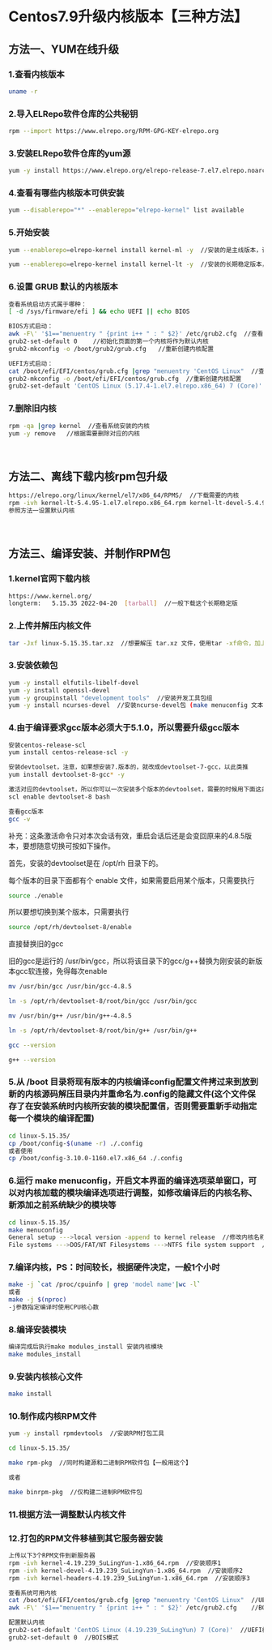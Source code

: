 # Centos7.9升级内核版本【三种方法】

## 方法一、YUM在线升级

### 1.查看内核版本

```sh
uname -r
```

### 2.导入ELRepo软件仓库的公共秘钥

```sh
rpm --import https://www.elrepo.org/RPM-GPG-KEY-elrepo.org
```

### 3.安装ELRepo软件仓库的yum源

```sh
yum -y install https://www.elrepo.org/elrepo-release-7.el7.elrepo.noarch.rpm
```

### 4.查看有哪些内核版本可供安装

```sh
yum --disablerepo="*" --enablerepo="elrepo-kernel" list available
```

### 5.开始安装

```sh
yum --enablerepo=elrepo-kernel install kernel-ml -y  //安装的是主线版本，该版本比较激进，慎重选择。

yum --enablerepo=elrepo-kernel install kernel-lt -y  //安装的长期稳定版本，稳定可靠。
```

### 6.设置 GRUB 默认的内核版本

```sh
查看系统启动方式属于哪种：
[ -d /sys/firmware/efi ] && echo UEFI || echo BIOS

BIOS方式启动：
awk -F\' '$1=="menuentry " {print i++ " : " $2}' /etc/grub2.cfg  //查看系统可用内核
grub2-set-default 0 　　//初始化页面的第一个内核将作为默认内核
grub2-mkconfig -o /boot/grub2/grub.cfg　　//重新创建内核配置

UEFI方式启动：
cat /boot/efi/EFI/centos/grub.cfg |grep "menuentry 'CentOS Linux"  //查看系统可用内核
grub2-mkconfig -o /boot/efi/EFI/centos/grub.cfg  //重新创建内核配置
grub2-set-default 'CentOS Linux (5.17.4-1.el7.elrepo.x86_64) 7 (Core)'  //配置默认内核
```

### 7.删除旧内核

```sh
rpm -qa |grep kernel  //查看系统安装的内核
yum -y remove   //根据需要删除对应的内核
```

<br/>

## 方法二、离线下载内核rpm包升级

```sh
https://elrepo.org/linux/kernel/el7/x86_64/RPMS/  //下载需要的内核
rpm -ivh kernel-lt-5.4.95-1.el7.elrepo.x86_64.rpm kernel-lt-devel-5.4.95-1.el7.elrepo.x86_64.rpm  //安装内核包
参照方法一设置默认内核
```

<br/>

## 方法三、编译安装、并制作RPM包

### 1.kernel官网下载内核

```sh
https://www.kernel.org/
longterm:	5.15.35	2022-04-20	[tarball]  //一般下载这个长期稳定版
```

### 2.上传并解压内核文件

```sh
tar -Jxf linux-5.15.35.tar.xz  //想要解压 tar.xz 文件，使用tar -xf命令，加上压缩包名字即可。
```

### 3.安装依赖包

```sh
yum -y install elfutils-libelf-devel
yum -y install openssl-devel
yum -y groupinstall "development tools"  //安装开发工具包组
yum -y install ncurses-devel  //安装ncurse-devel包 (make menuconfig 文本界面窗口依赖包)
```

### 4.由于编译要求gcc版本必须大于5.1.0，所以需要升级gcc版本

```sh
安装centos-release-scl
yum install centos-release-scl -y

安装devtoolset，注意，如果想安装7.版本的，就改成devtoolset-7-gcc，以此类推
yum install devtoolset-8-gcc* -y

激活对应的devtoolset，所以你可以一次安装多个版本的devtoolset，需要的时候用下面这条命令切换到对应的版本
scl enable devtoolset-8 bash

查看gcc版本
gcc -v
```

补充：这条激活命令只对本次会话有效，重启会话后还是会变回原来的4.8.5版本，要想随意切换可按如下操作。

首先，安装的devtoolset是在 /opt/rh 目录下的。

每个版本的目录下面都有个 enable 文件，如果需要启用某个版本，只需要执行

```sh
source ./enable
```

所以要想切换到某个版本，只需要执行

```sh
source /opt/rh/devtoolset-8/enable
```

直接替换旧的gcc

旧的gcc是运行的 /usr/bin/gcc，所以将该目录下的gcc/g++替换为刚安装的新版本gcc软连接，免得每次enable

```sh
mv /usr/bin/gcc /usr/bin/gcc-4.8.5

ln -s /opt/rh/devtoolset-8/root/bin/gcc /usr/bin/gcc

mv /usr/bin/g++ /usr/bin/g++-4.8.5

ln -s /opt/rh/devtoolset-8/root/bin/g++ /usr/bin/g++

gcc --version

g++ --version
```

### 5.从 /boot 目录将现有版本的内核编译config配置文件拷过来到放到新的内核源码解压目录内并重命名为.config的隐藏文件(这个文件保存了在安装系统时内核所安装的模块配置信，否则需要重新手动指定每一个模块的编译配置)

```sh
cd linux-5.15.35/
cp /boot/config-$(uname -r) ./.config
或者使用
cp /boot/config-3.10.0-1160.el7.x86_64 ./.config
```

### 6.运行 make menuconfig，开启文本界面的编译选项菜单窗口，可以对内核加载的模块编译选项进行调整，如修改编译后的内核名称、新添加之前系统缺少的模块等

```sh
cd linux-5.15.35/
make menuconfig
General setup --->local version -append to kernel release  //修改内核名称_zhiming.su@qq.com
File systems --->DOS/FAT/NT Filesystems --->NTFS file system support  //新添加NTFS文件系统支持模块
```

### 7.编译内核，PS：时间较长，根据硬件决定，一般1个小时

```sh
make -j `cat /proc/cpuinfo | grep 'model name'|wc -l`
或者
make -j $(nproc)
-j参数指定编译时使用CPU核心数
```

### 8.编译安装模块

```sh
编译完成后执行make modules_install 安装内核模块
make modules_install
```

### 9.安装内核核心文件

```sh
make install
```

### 10.制作成内核RPM文件

```sh
yum -y install rpmdevtools  //安装RPM打包工具

cd linux-5.15.35/

make rpm-pkg  //同时构建源和二进制RPM软件包【一般用这个】

或者

make binrpm-pkg  //仅构建二进制RPM软件包
```

### 11.根据方法一调整默认内核文件

### 12.打包的RPM文件移植到其它服务器安装

```sh
上传以下3个RPM文件到新服务器
rpm -ivh kernel-4.19.239_SuLingYun-1.x86_64.rpm  //安装顺序1
rpm -ivh kernel-devel-4.19.239_SuLingYun-1.x86_64.rpm  //安装顺序2
rpm -ivh kernel-headers-4.19.239_SuLingYun-1.x86_64.rpm  //安装顺序3

查看系统可用内核
cat /boot/efi/EFI/centos/grub.cfg |grep "menuentry 'CentOS Linux"  //UEFI模式
awk -F\' '$1=="menuentry " {print i++ " : " $2}' /etc/grub2.cfg    //BOIS模式

配置默认内核
grub2-set-default 'CentOS Linux (4.19.239_SuLingYun) 7 (Core)'  //UEFI模式
grub2-set-default 0  //BOIS模式 　　
```
